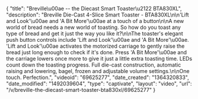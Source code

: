 {
    "title": "Breville\u00ae -- the Diecast Smart Toaster\u2122 BTA830XL",
    "description": "Breville Die-Cast 4-Slice Smart Toaster - BTA830XL\n\n'Lift and Look'\u00ae and 'A Bit More'\u00ae at a touch of a button\n\nA new world of bread needs a new world of toasting. So how do you toast any type of bread and get it just the way you like it?\n\nThe toaster's elegant push button controls include 'Lift and Look'\u00ae and 'A Bit More'\u00ae. 'Lift and Look'\u00ae activates the motorized carriage to gently raise the bread just long enough to check if it's done. Press 'A Bit More'\u00ae and the carriage lowers once more to give it just a little extra toasting time. LEDs count down the toasting progress. Full die-cast construction, automatic raising and lowering, bagel, frozen and adjustable volume settings.\n\nOne touch. Perfection.",
    "videoid": "69625277",
    "date_created": "1364320833",
    "date_modified": "1492039604",
    "type": "captivate",
    "layout": "video",
    "url": "\/v\/breville-the-diecast-smart-toaster-bta830xl\/69625277"
}
